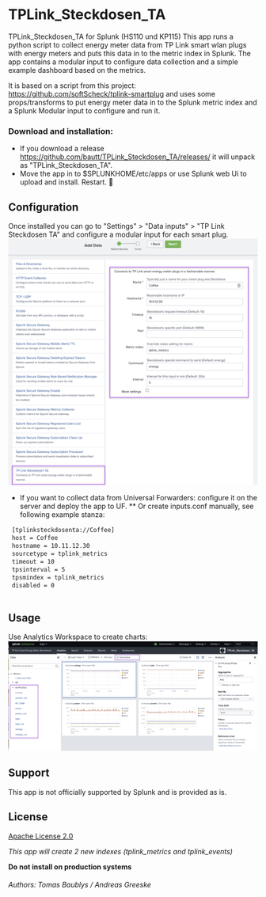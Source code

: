 # TPLink_Steckdosen_TA
TPLink_Steckdosen_TA for Splunk (HS110 und KP115)
This app runs a python script to collect energy meter data from TP Link smart wlan plugs with energy meters and puts this data in to the metric index in Splunk. The app contains a modular input to configure data collection and a simple example dashboard based on the metrics. <p>
It is based on a script from this project: https://github.com/softScheck/tplink-smartplug and uses some props/transforms to put energy meter data in to the Splunk metric index and a Splunk Modular input to configure and run it. 


### Download and installation:
* If you download a release https://github.com/bautt/TPLink_Steckdosen_TA/releases/ it will unpack as "TPLink_Steckdosen_TA".  
* Move the app in to $SPLUNKHOME/etc/apps or use Splunk web Ui to upload and install. Restart. :rocket:

## Configuration
Once installed you can go to  "Settings" > "Data inputs" > "TP Link Steckdosen TA" and configure a modular input for each smart plug.
 ![Configuration](modinput_screen.png)
 * If you want to collect data from Universal Forwarders: configure it on the server and deploy the app to UF. 
 ** Or create inputs.conf manually, see following example stanza: 
 
```  
 [tplinksteckdosenta://Coffee]
 host = Coffee
 hostname = 10.11.12.30
 sourcetype = tplink_metrics
 timeout = 10
 tpsinterval = 5
 tpsmindex = tplink_metrics
 disabled = 0
 
``` 
## Usage
 Use Analytics Workspace to create charts: 
  ![Analytics](analytics.png)


 
## Support

This app is not officially supported by Splunk and is provided as is.

## License

[Apache License 2.0](LICENSE.md)

*This app will create 2 new indexes (tplink_metrics and tplink_events)*

**Do not install on production systems**


###### Authors: Tomas Baublys /  Andreas Greeske
